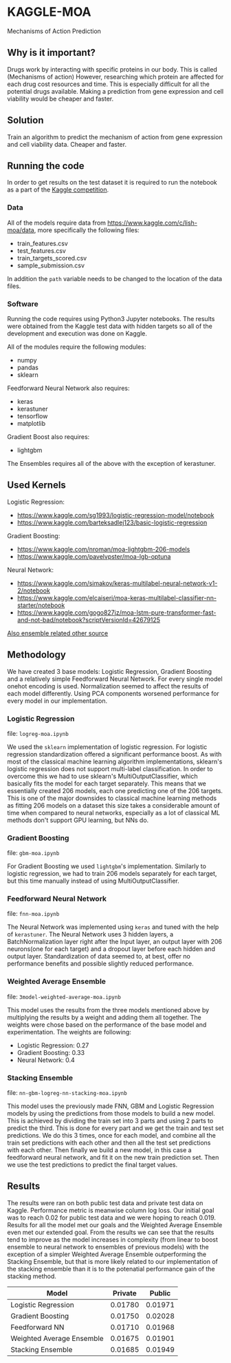 # KAGGLE-MOA
Mechanisms of Action Prediction

## Why is it important? 
Drugs work by interacting with specific proteins in our body. This is called (Mechanisms of action) However, researching which protein are affected for each drug cost resources and time. This is especially difficult for all the potential drugs available. Making a prediction from gene expression and cell viability would be cheaper and faster.

## Solution
Train an algorithm to predict the mechanism of action from gene expression and cell viability data. Cheaper and faster.

## Running the code
In order to get results on the test dataset it is required to run the notebook as a part of the [Kaggle competition](https://www.kaggle.com/c/lish-moa/).

### Data
All of the models require data from https://www.kaggle.com/c/lish-moa/data, more specifically the following files:

- train_features.csv
- test_features.csv
- train_targets_scored.csv
- sample_submission.csv

In addition the `path` variable needs to be changed to the location of the data files.

### Software
Running the code requires using Python3 Jupyter notebooks. The results were obtained from the Kaggle test data with hidden targets so all of the development and execution was done on Kaggle.

All of the modules require the following modules:

- numpy
- pandas
- sklearn

Feedforward Neural Network also requires:

- keras
- kerastuner
- tensorflow
- matplotlib

Gradient Boost also requires:

- lightgbm

The Ensembles requires all of the above with the exception of kerastuner.

## Used Kernels

Logistic Regression:

- https://www.kaggle.com/sg1993/logistic-regression-model/notebook
- https://www.kaggle.com/barteksadlej123/basic-logistic-regression

Gradient Boosting:

- https://www.kaggle.com/nroman/moa-lightgbm-206-models
- https://www.kaggle.com/pavelvpster/moa-lgb-optuna

Neural Network:

- https://www.kaggle.com/simakov/keras-multilabel-neural-network-v1-2/notebook
- https://www.kaggle.com/elcaiseri/moa-keras-multilabel-classifier-nn-starter/notebook
- https://www.kaggle.com/gogo827jz/moa-lstm-pure-transformer-fast-and-not-bad/notebook?scriptVersionId=42679125

[Also ensemble related other source](https://www.analyticsvidhya.com/blog/2018/06/comprehensive-guide-for-ensemble-models/)

## Methodology
We have created 3 base models: Logistic Regression, Gradient Boosting and a relatively simple Feedforward Neural Network. For every single model onehot encoding is used. Normalization seemed to affect the results of each model differently. Using PCA components worsened performance for every model in our implementation.

### Logistic Regression
file: `logreg-moa.ipynb`

We used the `sklearn` implementation of logistic regression. For logistic regression standardization offered a significant performance boost. As with most of the classical machine learning algorithm implementations, sklearn's logistic regression does not support multi-label classification. In order to overcome this we had to use sklearn's MultiOutputClassifier, which basically fits the model for each target separately. This means that we essentially created 206 models, each one predicting one of the 206 targets. This is one of the major downsides to classical machine learning methods as fitting 206 models on a dataset this size takes a considerable amount of time when compared to neural networks, especially as a lot of classical ML methods don't support GPU learning, but NNs do.

### Gradient Boosting
file: `gbm-moa.ipynb`

For Gradient Boosting we used `lightgbm`'s implementation. Similarly to logistic regression, we had to train 206 models separately for each target, but this time manually instead of using MultiOutputClassifier.

### Feedforward Neural Network
file: `fnn-moa.ipynb`

The Neural Network was implemented using `keras` and tuned with the help of `kerastuner`. The Neural Network uses 3 hidden layers, a BatchNormalization layer right after the Input layer, an output layer with 206 neurons(one for each target) and a dropout layer before each hidden and output layer. Standardization of data seemed to, at best, offer no performance benefits and possible slightly reduced performance.

### Weighted Average Ensemble
file: `3model-weighted-average-moa.ipynb`

This model uses the results from the three models mentioned above by multiplying the results by a weight and adding them all together. The weights were chose based on the performance of the base model and experimentation.
The weights are following:

- Logistic Regression: 0.27
- Gradient Boosting: 0.33
- Neural Network: 0.4

### Stacking Ensemble
file: `nn-gbm-logreg-nn-stacking-moa.ipynb`

This model uses the previously made FNN, GBM and Logistic Regression models by using the predictions from those models to build a new model. This is achieved by dividing the train set into 3 parts and using 2 parts to predict the third. This is done for every part and we get the train and test set predictions. We do this 3 times, once for each model, and combine all the train set predictions with each other and then all the test set predictions with each other. Then finally we build a new model, in this case a feedforward neural network, and fit it on the new train prediction set. Then we use the test predictions to predict the final target values.

## Results
The results were ran on both public test data and private test data on Kaggle. Performance metric is meanwise column log loss. Our initial goal was to reach 0.02 for public test data and we were hoping to reach 0.019. Results for all the model met our goals and the Weighted Average Ensemble even met our extended goal. From the results we can see that the results tend to improve as the model increases in complexity (from linear to boost ensemble to neural network to ensembles of previous models) with the exception of a simpler Weighted Average Ensemble outperforming the Stacking Ensemble, but that is more likely related to our implementation of the stacking ensemble than it is to the potenatial performance gain of the stacking method.

| Model  | Private | Public |
| ------------- | ------------- | ------------- |
| Logistic Regression | 0.01780 | 0.01971 |
| Gradient Boosting | 0.01750 | 0.02028 |
| Feedforward NN | 0.01710 | 0.01968 |
| Weighted Average Ensemble | 0.01675 | 0.01901 |
| Stacking Ensemble | 0.01685 | 0.01949 |
